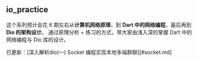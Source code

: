 ## io_practice

这个系列预计会花 6 期左右从**计算机网络原理**，到 **Dart 中的网络编程**，最后再到 **Dio 的架构设计**。
通过原理分析 + 练习的方式，带大家由浅入深的掌握 Dart 中的网络编程与 Dio 库的设计。

已更新：[深入解析dio(一)  Socket 编程实现本地多端群聊][#socket.md]

